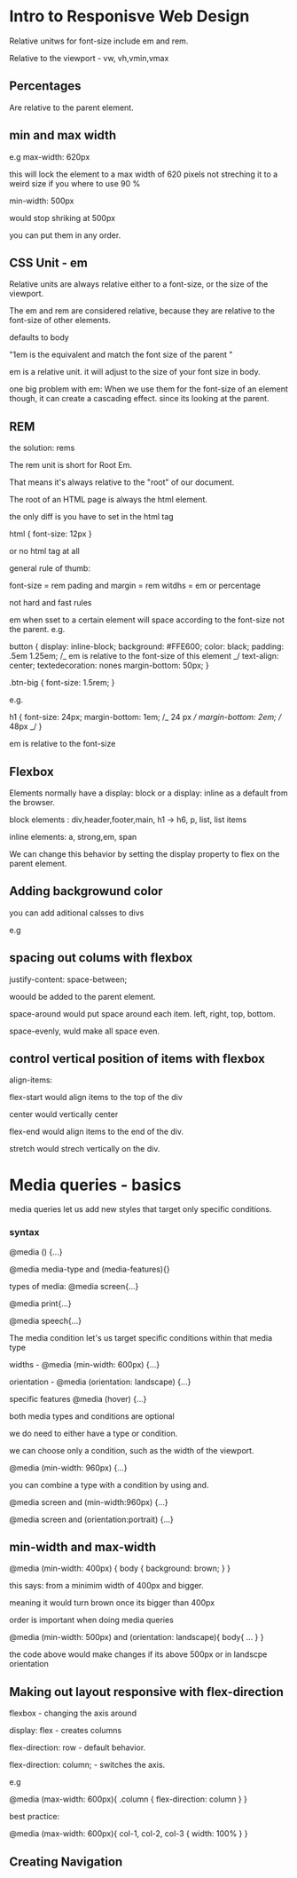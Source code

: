 # Intro to Responisve Web Design

Relative unitws for font-size include em and rem.

Relative to the viewport - vw, vh,vmin,vmax

## Percentages

Are relative to the parent element.

## min and max width

e.g max-width: 620px

this will lock the element to a max width of 620 pixels not streching it to a weird size if you where to use 90 %

min-width: 500px

would stop shriking at 500px

you can put them in any order.

## CSS Unit - em

Relative units are always relative either to a font-size, or the size of the viewport.

The em and rem are considered relative, because they are relative to the font-size of other elements.

defaults to body

"1em is the equivalent and match the font size of the parent "

em is a relative unit. it will adjust to the size of your font size in body.

one big problem with em: When we use them for the font-size of an element though, it can create a cascading effect. since its looking at the parent.

## REM

the solution: rems

The rem unit is short for Root Em.

That means it's always relative to the "root" of our document.

The root of an HTML page is always the html element.

the only diff is you have to set in the html tag

html {
font-size: 12px
}

or no html tag at all

general rule of thumb:

font-size = rem
pading and margin = rem
witdhs = em or percentage

not hard and fast rules

em when sset to a certain element will space according to the font-size not the parent. e.g.

button {
display: inline-block;
background: #FFE600;
color:
black;
padding: .5em 1.25em;
/_ em is relative to the font-size
of this element _/ text-align: center;
textedecoration: nones
margin-bottom: 50px;
}

.btn-big {
font-size: 1.5rem;
}

e.g.

h1 {
font-size: 24px;
margin-bottom: 1em; /_ 24 px _/
margin-bottom: 2em; /_ 48px _/
}

em is relative to the font-size

## Flexbox

Elements normally have a display: block or a display: inline as a default from the browser.

block elements : div,header,footer,main, h1 -> h6, p, list, list items

inline elements: a, strong,em, span

We can change this behavior by setting the display property to flex on the parent element.

## Adding backgrowund color

you can add aditional calsses to divs

e.g <div class='col col-bg'> </div>

## spacing out colums with flexbox

justify-content:
space-between;

woould be added to the parent element.

space-around would put space around each item. left, right, top, bottom.

space-evenly, wuld make all space even.

## control vertical position of items with flexbox

align-items:

flex-start would align items to the top of the div

center would vertically center

flex-end would align items to the end of the div.

stretch would strech vertically on the div.

# Media queries - basics

media queries let us add new styles that target only specific conditions.

### syntax

@media () {...}

@media media-type and (media-features){}

types of media:
@media screen{...}

@media print{...}

@media speech{...}

The media condition let's us target specific conditions within that media type

widths - @media (min-width: 600px) {...}

orientation - @media (orientation: landscape) {...}

specific features @media (hover) {...}

both media types and conditions are optional

we do need to either have a type or condition.

we can choose only a condition, such as the width of the viewport.

@media (min-width: 960px) {...}

you can combine a type with a condition by using and.

@media screen and (min-width:960px) {...}

@media screen and (orientation:portrait) {...}

## min-width and max-width

@media (min-width: 400px) {
body {
background: brown;
}
}

this says: from a minimim width of 400px and bigger.

meaning it would turn brown once its bigger than 400px

order is important when doing media queries

@media (min-width: 500px) and (orientation: landscape){
body{
...
}
}

the code above would make changes if its above 500px or in landscpe orientation

## Making out layout responsive with flex-direction

flexbox - changing the axis around

display: flex - creates columns

flex-direction: row - default behavior.

flex-direction: column; - switches the axis.

e.g

@media (max-width: 600px){
.column {
flex-direction: column
}
}

best practice:

@media (max-width: 600px){
col-1, col-2, col-3 {
width: 100%
}
}

## Creating Navigation
